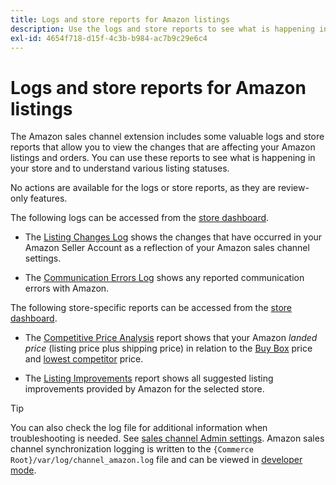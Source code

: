```yaml
---
title: Logs and store reports for Amazon listings
description: Use the logs and store reports to see what is happening in your Adobe Commerce or Magento Open Source store and your Amazon Marketplace listings.
exl-id: 4654f718-d15f-4c3b-b984-ac7b9c29e6c4
---
```

# Logs and store reports for Amazon listings

The Amazon sales channel extension includes some valuable logs and store reports that allow you to view the changes that are affecting your Amazon listings and orders. You can use these reports to see what is happening in your store and to understand various listing statuses.

No actions are available for the logs or store reports, as they are review-only features.

The following logs can be accessed from the [store dashboard](./amazon-store-dashboard.md).

- The [Listing Changes Log](./listing-changes-log.md) shows the changes that have occurred in your Amazon Seller Account as a reflection of your Amazon sales channel settings.

- The [Communication Errors Log](./communication-errors-log.md) shows any reported communication errors with Amazon.

The following store-specific reports can be accessed from the [store dashboard](./amazon-store-dashboard.md).

- The [Competitive Price Analysis](./competitive-price-analysis.md) report shows that your Amazon _landed price_ (listing price plus shipping price) in relation to the [Buy Box](./buy-box-competitor-pricing.md) price and [lowest competitor](./lowest-competitor-pricing.md) price.

- The [Listing Improvements](./listing-improvements.md) report shows all suggested listing improvements provided by Amazon for the selected store.

>[!TIP]
>
>You can also check the log file for additional information when troubleshooting is needed. See [sales channel Admin settings](./sales-channel-settings.md). Amazon sales channel synchronization logging is written to the `{Commerce Root}/var/log/channel_amazon.log` file and can be viewed in [developer mode](https://experienceleague.adobe.com/docs/commerce-admin/systems/tools/developer-tools.html#operation-modes).

